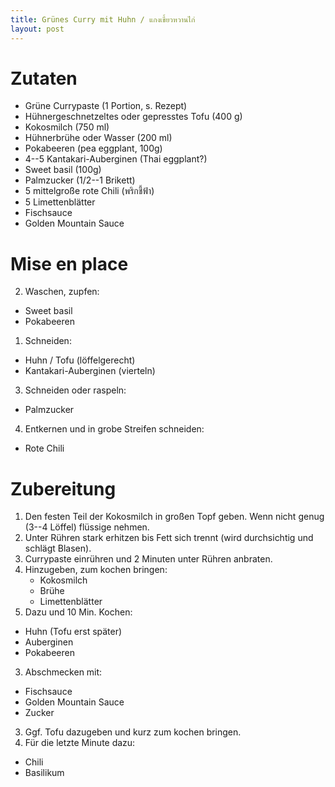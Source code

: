 ```yaml
---
title: Grünes Curry mit Huhn / แกงเขี้ยวหวานไก่
layout: post
---
```


# Zutaten

- Grüne Currypaste (1 Portion, s. Rezept)
- Hühnergeschnetzeltes oder gepresstes Tofu (400 g)
- Kokosmilch (750 ml)
- Hühnerbrühe oder Wasser (200 ml)
- Pokabeeren (pea eggplant, 100g)
- 4--5 Kantakari-Auberginen (Thai eggplant?)
- Sweet basil (100g)
- Palmzucker (1/2--1 Brikett)
- 5 mittelgroße rote Chili (พริกชี้ฟ้า)
- 5 Limettenblätter
- Fischsauce
- Golden Mountain Sauce

# Mise en place

2. Waschen, zupfen:
  - Sweet basil
  - Pokabeeren
1. Schneiden:
  - Huhn / Tofu (löffelgerecht)
  - Kantakari-Auberginen (vierteln)
3. Schneiden oder raspeln:
  - Palmzucker
4. Entkernen und in grobe Streifen schneiden:
  - Rote Chili

# Zubereitung

1. Den festen Teil der Kokosmilch in großen Topf geben. Wenn nicht genug (3--4 Löffel) flüssige nehmen.
2. Unter Rühren stark erhitzen bis Fett sich trennt (wird durchsichtig und schlägt Blasen).
2. Currypaste einrühren und 2 Minuten unter Rühren anbraten.
3. Hinzugeben, zum kochen bringen:
   - Kokosmilch
   - Brühe
   - Limettenblätter
4. Dazu und 10 Min. Kochen:
  - Huhn (Tofu erst später)
  - Auberginen
  - Pokabeeren
3. Abschmecken mit:
  - Fischsauce
  - Golden Mountain Sauce
  - Zucker
3. Ggf. Tofu dazugeben und kurz zum kochen bringen.
5. Für die letzte Minute dazu:
  - Chili
  - Basilikum
